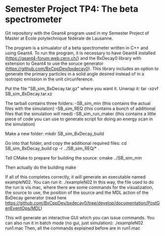 # Semester Project TP4: The beta spectrometer
Git repository with the Geant4 program used in my Semester Project of Master at École polytechnique fédérale de Lausanne.

The program is a simualator of a beta spectrometer written in C++ and using Geant4. To run the program, it is necessary to have Geant4 installed (https://geant4-forum.web.cern.ch/) and the BxDecay0 library with extension to Geant4 to use the soruce generator (https://github.com/BxCppDev/bxdecay0). This library includes an option to generate the primary particles in a solid angle desired instead of in a isotropic emission in the unit circunference. 

Put the file "SB_sim_BxDecay.tar.gz" where you want it. Unwrap it: 
tar -xzvf SB_sim_BxDecay.tar.xz

The tarball contains three folders:
-SB_sim_min (this contains the actual files with the simulation)
-SB_sim_REQ (this contains a bunch of additional files that the simulation will need)
-SB_sim_run_maker (this contains a little piece of code you can use to generate script for doing an energy scan in the simulation) 

Make a new folder: 
mkdir SB_sim_BxDecay_build

Go into that folder, and copy the additional required files: 
cd SB_sim_BxDecay_build
cp -r ../SB_sim_REQ/* .

Tell CMake to prepare for building the source:
cmake ../SB_sim_min

Then actually do the building
make

If all of this completes correctly, it will generate an executable named exampleN02. You can run it: 
./exampleN02
In this way, the file used to do the run is vis.mac, where there are some commands for the visualization, the source to use, the position of the source and the MDL action of the BxDecay generator (read here https://github.com/BxCppDev/bxdecay0/tree/develop/documentation/PostGenEventOps/MDL)

This will generate an interactive GUI which you can issue commands. You can also run it in batch mode (no gui, just simulation): 
./exampleN02 run1.mac
Then, all the commands explained before are in run1.mac
